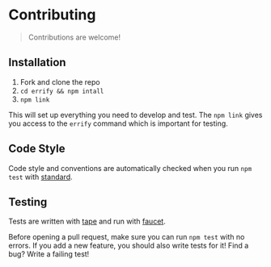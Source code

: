 # Contributing

> Contributions are welcome!

## Installation

1. Fork and clone the repo
2. `cd errify && npm intall`
3. `npm link`

This will set up everything you need to develop and test. The `npm link` gives you access to the `errify` command which is important for testing.

## Code Style

Code style and conventions are automatically checked when you run `npm test` with [standard](https://www.npmjs.com/package/standard).

## Testing

Tests are written with [tape](https://www.npmjs.com/package/tape) and run with [faucet](https://www.npmjs.com/package/faucet).

Before opening a pull request, make sure you can run `npm test` with no errors. If you add a new feature, you should also write tests for it! Find a bug? Write a failing test!
